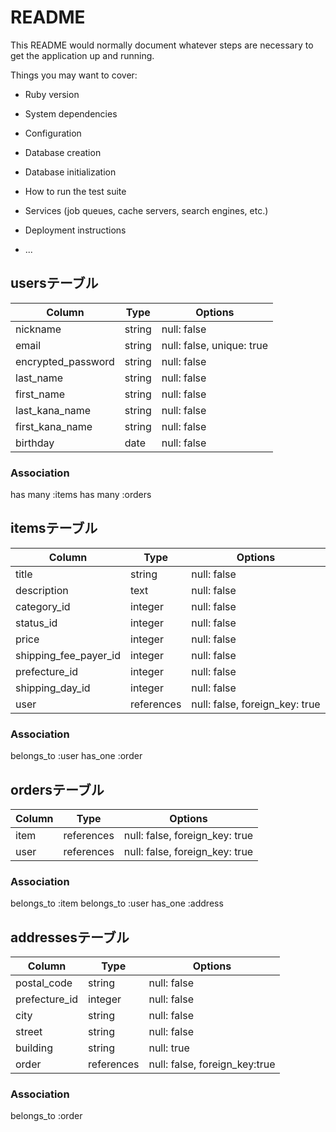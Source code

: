 # README

This README would normally document whatever steps are necessary to get the
application up and running.

Things you may want to cover:

* Ruby version

* System dependencies

* Configuration

* Database creation

* Database initialization

* How to run the test suite

* Services (job queues, cache servers, search engines, etc.)

* Deployment instructions

* ...

## usersテーブル
| Column             | Type   | Options                   |
| ------------------ | ------ | ------------------------- |
| nickname           | string | null: false               |
| email              | string | null: false, unique: true |
| encrypted_password | string | null: false               |
| last_name          | string | null: false               |
| first_name         | string | null: false               |
| last_kana_name     | string | null: false               |
| first_kana_name    | string | null: false               |
| birthday           | date   | null: false               |

### Association
has many :items
has many :orders

## itemsテーブル
| Column                | Type       | Options                        |
| --------------------- | ---------- | ------------------------------ | 
| title                 | string     | null: false                    |
| description           | text       | null: false                    | 
| category_id           | integer    | null: false                    |
| status_id             | integer    | null: false                    |
| price                 | integer    | null: false                    |
| shipping_fee_payer_id | integer    | null: false                    |
| prefecture_id         | integer    | null: false                    |
| shipping_day_id       | integer    | null: false                    |
| user                  | references | null: false, foreign_key: true |

### Association
belongs_to :user
has_one :order

## ordersテーブル
| Column     | Type        |  Options                       |
| ---------- | ----------  | ------------------------------ |
| item       | references  | null: false, foreign_key: true |
| user       | references  | null: false, foreign_key: true |
 
### Association
belongs_to :item
belongs_to :user
has_one :address

## addressesテーブル
|Column          | Type       | Options                       |
| -------------- | ---------- | ----------------------------- |
| postal_code    | string     | null: false                   |
| prefecture_id  | integer    | null: false                   |
| city           | string     | null: false                   |
| street         | string     | null: false                   |
| building       | string     | null: true                    |
| order          | references | null: false, foreign_key:true |

### Association
belongs_to :order
